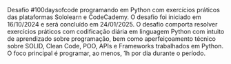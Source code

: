 Desafio #100daysofcode programando em Python com exercícios práticos das plataformas Sololearn e CodeCademy.
O desafio foi iniciado em 16/10/2024 e será concluído em 24/01/2025.
O desafio comporta resolver exercícios práticos com codificação diária em linguagem Python com intuito de aprendizado sobre programação, bem como aperfeiçoamento técnico sobre SOLID, Clean Code, POO, APIs e Frameworks trabalhados em Python.
O foco principal é programar, ao menos, 1h por dia durante o período.